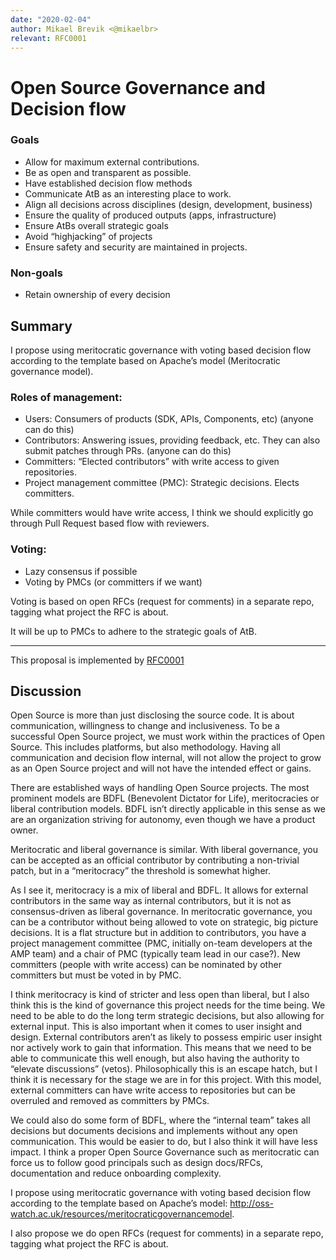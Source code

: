 ```yaml
---
date: "2020-02-04"
author: Mikael Brevik <@mikaelbr>
relevant: RFC0001
---
```


# Open Source Governance and Decision flow

### Goals

- Allow for maximum external contributions.
- Be as open and transparent as possible.
- Have established decision flow methods
- Communicate AtB as an interesting place to work.
- Align all decisions across disciplines (design, development, business)
- Ensure the quality of produced outputs (apps, infrastructure)
- Ensure AtBs overall strategic goals
- Avoid “highjacking” of projects
- Ensure safety and security are maintained in projects.

### Non-goals

- Retain ownership of every decision

## Summary

I propose using meritocratic governance with voting based decision flow
according to the template based on Apache’s model (Meritocratic governance
model).

### Roles of management:

- Users: Consumers of products (SDK, APIs, Components, etc) (anyone can do this)
- Contributors: Answering issues, providing feedback, etc. They can also submit
  patches through PRs. (anyone can do this)
- Committers: “Elected contributors” with write access to given repositories.
- Project management committee (PMC): Strategic decisions. Elects committers.

While committers would have write access, I think we should explicitly go
through Pull Request based flow with reviewers.

### Voting:

- Lazy consensus if possible
- Voting by PMCs (or committers if we want)

Voting is based on open RFCs (request for comments) in a separate repo, tagging
what project the RFC is about.

It will be up to PMCs to adhere to the strategic goals of AtB.

---

This proposal is implemented by
[RFC0001](https://github.com/AtB-AS/org/blob/master/rfc/0001_this-repository.md)

## Discussion

Open Source is more than just disclosing the source code. It is about
communication, willingness to change and inclusiveness. To be a successful Open
Source project, we must work within the practices of Open Source. This includes
platforms, but also methodology. Having all communication and decision flow
internal, will not allow the project to grow as an Open Source project and will
not have the intended effect or gains.

There are established ways of handling Open Source projects. The most prominent
models are BDFL (Benevolent Dictator for Life), meritocracies or liberal
contribution models. BDFL isn’t directly applicable in this sense as we are an
organization striving for autonomy, even though we have a product owner.

Meritocratic and liberal governance is similar. With liberal governance, you can
be accepted as an official contributor by contributing a non-trivial patch, but
in a “meritocracy” the threshold is somewhat higher.

As I see it, meritocracy is a mix of liberal and BDFL. It allows for external
contributors in the same way as internal contributors, but it is not as
consensus-driven as liberal governance. In meritocratic governance, you can be a
contributor without being allowed to vote on strategic, big picture decisions.
It is a flat structure but in addition to contributors, you have a project
management committee (PMC, initially on-team developers at the AMP team) and a
chair of PMC (typically team lead in our case?). New committers (people with
write access) can be nominated by other committers but must be voted in by PMC.

I think meritocracy is kind of stricter and less open than liberal, but I also
think this is the kind of governance this project needs for the time being. We
need to be able to do the long term strategic decisions, but also allowing for
external input. This is also important when it comes to user insight and design.
External contributors aren’t as likely to possess empiric user insight nor
actively work to gain that information. This means that we need to be able to
communicate this well enough, but also having the authority to “elevate
discussions” (vetos). Philosophically this is an escape hatch, but I think it is
necessary for the stage we are in for this project. With this model, external
committers can have write access to repositories but can be overruled and
removed as committers by PMCs.

We could also do some form of BDFL, where the “internal team” takes all
decisions but documents decisions and implements without any open communication.
This would be easier to do, but I also think it will have less impact. I think a
proper Open Source Governance such as meritocratic can force us to follow good
principals such as design docs/RFCs, documentation and reduce onboarding
complexity.

I propose using meritocratic governance with voting based decision flow
according to the template based on Apache’s model:
http://oss-watch.ac.uk/resources/meritocraticgovernancemodel.

I also propose we do open RFCs (request for comments) in a separate repo,
tagging what project the RFC is about.
